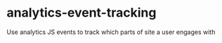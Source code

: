 # analytics-event-tracking
Use analytics JS events to track which parts of site a user engages with
